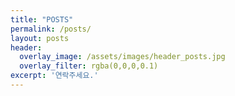 ```yaml
---
title: "POSTS"
permalink: /posts/
layout: posts
header:
  overlay_image: /assets/images/header_posts.jpg
  overlay_filter: rgba(0,0,0,0.1)
excerpt: '연락주세요.'  
---
```

